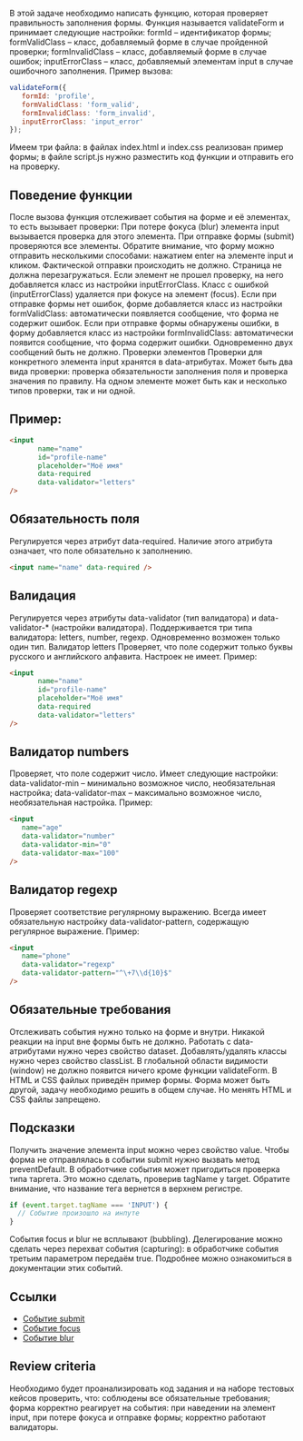 В этой задаче необходимо написать функцию, которая проверяет правильность заполнения формы.
Функция называется validateForm и принимает следующие настройки:
formId – идентификатор формы;
formValidClass – класс, добавляемый форме в случае пройденной проверки;
formInvalidClass – класс, добавляемый форме в случае ошибок;
inputErrorClass – класс, добавляемый элементам input в случае ошибочного заполнения.
Пример вызова:
```js
validateForm({
   formId: 'profile',
   formValidClass: 'form_valid',
   formInvalidClass: 'form_invalid',
   inputErrorClass: 'input_error'
});
```
Имеем три файла:
в файлах index.html и index.css реализован пример формы;
в файле script.js нужно разместить код функции и отправить его на проверку.
## Поведение функции
После вызова функция отслеживает события на форме и её элементах, то есть вызывает проверки:
При потере фокуса (blur) элемента input вызывается проверка для этого элемента.
При отправке формы (submit) проверяются все элементы. Обратите внимание, что форму можно отправить несколькими способами: нажатием enter на элементе input и кликом.
Фактической отправки происходить не должно. Страница не должна перезагружаться.
Если элемент не прошел проверку, на него добавляется класс из настройки inputErrorClass.
Класс с ошибкой (inputErrorClass) удаляется при фокусе на элемент (focus).
Если при отправке формы нет ошибок, форме добавляется класс из настройки formValidClass: автоматически появляется сообщение, что форма не содержит ошибок.
Если при отправке формы обнаружены ошибки, в форму добавляется класс из настройки formInvalidClass: автоматически появится сообщение, что форма содержит ошибки.
Одновременно двух сообщений быть не должно.
Проверки элементов
Проверки для конкретного элемента input хранятся в data-атрибутах. Может быть два вида проверки: проверка обязательности заполнения поля и проверка значения по правилу. На одном элементе может быть как и несколько типов проверки, так и ни одной.
## Пример:
```html
<input
       name="name"
       id="profile-name"
       placeholder="Моё имя"
       data-required
       data-validator="letters"
/>
```
## Обязательность поля
Регулируется через атрибут data-required. Наличие этого атрибута означает, что поле обязательно к заполнению.
```html
<input name="name" data-required />
```
## Валидация
Регулируется через атрибуты data-validator (тип валидатора) и data-validator-* (настройки валидатора). Поддерживается три типа валидатора: letters, number, regexp. Одновременно возможен только один тип.
Валидатор letters
Проверяет, что поле содержит только буквы русского и английского алфавита. Настроек не имеет.
Пример:
```html
<input
       name="name"
       id="profile-name"
       placeholder="Моё имя"
       data-required
       data-validator="letters"
/>
```
## Валидатор numbers
Проверяет, что поле содержит число. Имеет следующие настройки:
data-validator-min – минимально возможное число, необязательная настройка;
data-validator-max – максимально возможное число, необязательная настройка.
Пример:
```html
<input
   name="age"
   data-validator="number"
   data-validator-min="0"
   data-validator-max="100"
/>
```
## Валидатор regexp
Проверяет соответствие регулярному выражению. Всегда имеет обязательную настройку data-validator-pattern, содержащую регулярное выражение.
Пример:
```html
<input
   name="phone"
   data-validator="regexp"
   data-validator-pattern="^\+7\\d{10}$"
/>
```
## Обязательные требования
Отслеживать события нужно только на форме и внутри. Никакой реакции на input вне формы быть не должно.
Работать с data-атрибутами нужно через свойство dataset.
Добавлять/удалять классы нужно через свойство classList.
В глобальной области видимости (window) не должно появится ничего кроме функции validateForm.
В HTML и CSS файлых приведён пример формы. Форма может быть другой, задачу необходимо решить в общем случае. Но менять HTML и CSS файлы запрещено.
## Подсказки
Получить значение элемента input можно через свойство value.
Чтобы форма не отправлялась в событии submit нужно вызвать метод preventDefault.
В обработчике события может пригодиться проверка типа таргета. Это можно сделать, проверив tagName у target. Обратите внимание, что название тега вернется в верхнем регистре.
```js
if (event.target.tagName === 'INPUT') {
  // Событие произошло на инпуте
}
```
События focus и blur не всплывают (bubbling). Делегирование можно сделать через перехват события (capturing): в обработчике события третьим параметром передаём true. Подробнее можно ознакомиться в документации этих событий.
## Ссылки
* [Событие submit](https://developer.mozilla.org/en-US/docs/Web/API/HTMLFormElement/submit_event)
* [Событие focus](https://developer.mozilla.org/en-US/docs/Web/API/Element/focus_event)
* [Событие blur](https://developer.mozilla.org/ru/docs/Web/Events/blur)
## Review criteria
Необходимо будет проанализировать код задания и на наборе тестовых кейсов проверить, что:
соблюдены все обязательные требования;
форма корректно реагирует на события: при наведении на элемент input, при потере фокуса и отправке формы;
корректно работают валидаторы.
